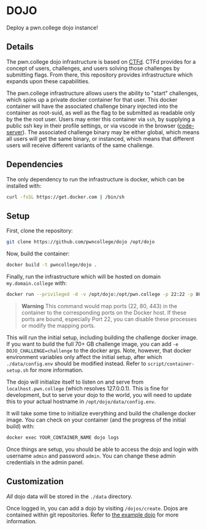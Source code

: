 # DOJO

Deploy a pwn.college dojo instance!

## Details

The pwn.college dojo infrastructure is based on [CTFd](https://github.com/CTFd/CTFd).
CTFd provides for a concept of users, challenges, and users solving those challenges by submitting flags.
From there, this repository provides infrastructure which expands upon these capabilities.

The pwn.college infrastructure allows users the ability to "start" challenges, which spins up a private docker container for that user.
This docker container will have the associated challenge binary injected into the container as root-suid, as well as the flag to be submitted as readable only by the the root user.
Users may enter this container via `ssh`, by supplying a public ssh key in their profile settings, or via vscode in the browser ([code-server](https://github.com/cdr/code-server)).
The associated challenge binary may be either global, which means all users will get the same binary, or instanced, which means that different users will receive different variants of the same challenge.

## Dependencies

The only dependency to run the infrastructure is docker, which can be installed with:

```sh
curl -fsSL https://get.docker.com | /bin/sh
```

## Setup

First, clone the repository:

```sh
git clone https://github.com/pwncollege/dojo /opt/dojo
```

Now, build the container:

```sh
docker build -t pwncollege/dojo .
```

Finally, run the infrastructure which will be hosted on domain `my.domain.college` with:

```sh
docker run --privileged -d -v /opt/dojo:/opt/pwn.college -p 22:22 -p 80:80 -p 443:443 pwncollege/dojo
```

> **Warning**
> This command would map ports (22, 80, 443) in the container to the corresponding ports on the Docker host.
> If these ports are bound, especially Port 22, you can disable these processes or modify the mapping ports.

This will run the initial setup, including building the challenge docker image.
If you want to build the full 70+ GB challenge image, you can add `-e DOJO_CHALLENGE=challenge` to the docker args.
Note, however, that docker environment variables only affect the initial setup, after which `./data/config.env` should be modified instead.
Refer to `script/container-setup.sh` for more information.

The dojo will initialize itself to listen on and serve from `localhost.pwn.college` (which resolves 127.0.0.1).
This is fine for development, but to serve your dojo to the world, you will need to update this to your actual hostname in `/opt/dojo/data/config.env`.

It will take some time to initialize everything and build the challenge docker image.
You can check on your container (and the progress of the initial build) with:

```sh
docker exec YOUR_CONTAINER_NAME dojo logs
```

Once things are setup, you should be able to access the dojo and login with username `admin` and password `admin`.
You can change these admin credentials in the admin panel.

## Customization

_All_ dojo data will be stored in the `./data` directory.

Once logged in, you can add a dojo by visiting `/dojos/create`. Dojos are contained within git repositories. 
Refer to [the example dojo](https://github.com/pwncollege/example-dojo) for more information.
